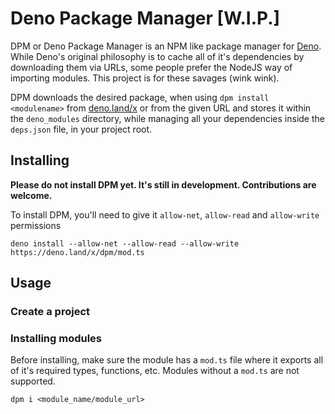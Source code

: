 # Deno Package Manager [W.I.P.]
DPM or Deno Package Manager is an NPM like package manager for [Deno](https://deno.land). While Deno's original philosophy is to cache all of it's dependencies by downloading them via URLs, some people prefer the NodeJS way of importing modules. This project is for these savages (wink wink).

DPM downloads the desired package, when using `dpm install <modulename>` from [deno.land/x](https://deno.land/x) or from the given URL and stores it within the `deno_modules` directory, while managing all your dependencies inside the `deps.json` file, in your project root.

## Installing
**Please do not install DPM yet. It's still in development. Contributions are welcome.**

To install DPM, you'll need to give it `allow-net`, `allow-read` and `allow-write` permissions
```shell script
deno install --allow-net --allow-read --allow-write https://deno.land/x/dpm/mod.ts
```

## Usage
### Create a project
### Installing modules
Before installing, make sure the module has a `mod.ts` file where it exports all of it's required types, functions, etc. Modules without a `mod.ts` are not supported.

```shell script
dpm i <module_name/module_url>
```